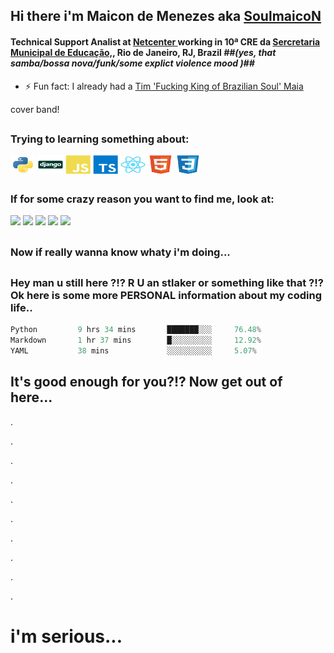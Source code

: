 ## Hi there i'm Maicon de Menezes aka <a href = "https://www.instagram.com/soulmaicon">SoulmaicoN</a>

#### Technical Support Analist at <a href = "https://spotify.com/artisti/timmaia"> Netcenter </a> working in 10ª CRE da <a href = "https://spotify.com/artisti/timmaia"> Sercretaria Municipal de Educação,</a>, Rio de Janeiro, RJ, Brazil _##(yes, that samba/bossa nova/funk/some explict violence mood )##_
- ⚡ Fun fact: I already had a <a href = "https://spotify.com/artisti/timmaia"> Tim 'Fucking King of Brazilian Soul' Maia 
</a>
cover band!

##

### Trying to learning something about:
<div style="display: inline_block">
  <img align="center" alt="Python" height="30" width="40" src="https://raw.githubusercontent.com/devicons/devicon/master/icons/python/python-original.svg">
  <img align="center" alt="Django" height="30" width="40" src="https://raw.githubusercontent.com/devicons/devicon/master/icons/django/django-original.svg">
  <img align="center" alt="Js" height="30" width="40" src="https://raw.githubusercontent.com/devicons/devicon/master/icons/javascript/javascript-plain.svg">
  <img align="center" alt="Ts" height="30" width="40" src="https://raw.githubusercontent.com/devicons/devicon/master/icons/typescript/typescript-plain.svg">
  <img align="center" alt="React" height="30" width="40" src="https://raw.githubusercontent.com/devicons/devicon/master/icons/react/react-original.svg">
  <img align="center" alt="HTML" height="30" width="40" src="https://raw.githubusercontent.com/devicons/devicon/master/icons/html5/html5-original.svg">
  <img align="center" alt="CSS" height="30" width="40" src="https://raw.githubusercontent.com/devicons/devicon/master/icons/css3/css3-original.svg">  
</div>
  
  ##
 
 ### If for some crazy reason you want to find me, look at:
<div style="display: inline_block">   
  <a href = "web.whatsapp.com"><img src="https://img.shields.io/badge/WhatsApp-25D366?style=for-the-badge&logo=whatsapp&logoColor=white" target="_blank"></a>
  <a href = "https://www.telegram.com"><img src="https://img.shields.io/badge/Telegram-2CA5E0?style=for-the-badge&logo=telegram&logoColor=white" target="_blank"></a> 	
  <a href = "mailto:maicondmenezes@inf.ufpel.edu.br"><img src="https://img.shields.io/badge/Gmail-D14836?style=for-the-badge&logo=gmail&logoColor=white" target="_blank"></a>
  <a href="https://www.linkedin.com/in/maicondmenezes" target="_blank"><img src="https://img.shields.io/badge/-LinkedIn-%230077B5?style=for-the-badge&logo=linkedin&logoColor=white" target="_blank"></a> 
  <a href="https://www.twitter.com/maicondmenezes" target="_blank"><img src="https://img.shields.io/badge/Twitter-1DA1F2?style=for-the-badge&logo=twitter&logoColor=white" target="_blank"></a>  
</div>

##

### Now if really wanna know whaty i'm doing...


##

### Hey man u still here ?!? R U an stlaker or something like that ?!? Ok here is some more PERSONAL information about my coding life..

```python
Python         9 hrs 34 mins       ███████░░░     76.48%
Markdown       1 hr 37 mins        █░░░░░░░░░     12.92%
YAML           38 mins             ░░░░░░░░░░     5.07%
```

##

## It's good enough for you?!? Now get out of here... 

.

.

.

.

.

.

.

.

.

.


# i'm serious...
